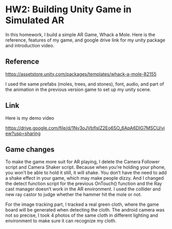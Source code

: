 # HW2: Building Unity Game in Simulated AR

In this homework, I build a simple AR Game, Whack a Mole. Here is the reference, features of my game, and google drive link for my unity package and introduction video.  

## Reference

https://assetstore.unity.com/packages/templates/whack-a-mole-82155

I used the same prefabs (moles, trees, and stones), font, audio, and part of the animation in the previous version game to set up my unity scene. 

## Link

Here is my demo video

https://drive.google.com/file/d/1Nv3oJVbflsIZ2Eo6SO_6ApA6DIG7MSCU/view?usp=sharing

## Game changes

To make the game more suit for AR playing, I delete the Camera Follower script and Camera Shaker script. Because when you’re holding your phone, you won’t be able to hold it still, it will shake. You don’t have the need to add a shake effect in your game, which may make people dizzy. And I changed the detect function script for the previous OnTouch() function 
and the Ray cast manager doesn’t work in the AR environment. I used the collider and new ray castor to judge whether the hammer hit the mole or not. 



For the image tracking part, I tracked a real green cloth, where the game board will be generated when detecting the cloth. The android camera was not so precise, I took 4 photos of the same cloth in different lighting and environment to make sure it can recognize my cloth. 

